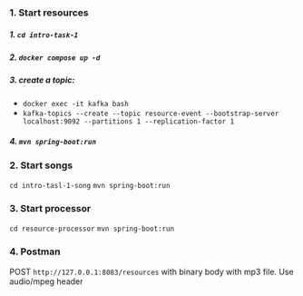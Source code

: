 ### 1. Start resources
   ##### 1. ```cd intro-task-1```
   ##### 2. ```docker compose up -d```
   ##### 3. create a topic:
- ```docker exec -it kafka bash```
- ```kafka-topics --create --topic resource-event --bootstrap-server localhost:9092 --partitions 1 --replication-factor 1```
 ##### 4. ```mvn spring-boot:run```
### 2. Start songs
   ```cd intro-tasl-1-song```
   ```mvn spring-boot:run```
### 3. Start processor
   ```cd resource-processor```
   ```mvn spring-boot:run```
### 4. Postman
POST ```http://127.0.0.1:8083/resources``` with binary body with mp3 file. Use audio/mpeg header